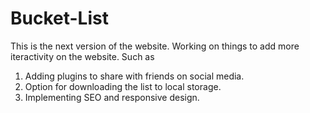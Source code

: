# Bucket-List

This is the next version of the website.
Working on things to add more iteractivity on the website. Such as 
1) Adding plugins to share with friends on social media.
2) Option for downloading the list to local storage.
3) Implementing SEO and responsive design. 
